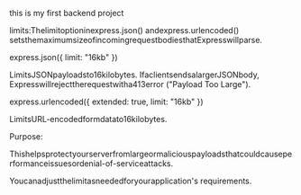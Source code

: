 this is my first backend project


limits:Thelimitoptioninexpress.json() andexpress.urlencoded() setsthemaximumsizeofincomingrequestbodiesthatExpresswillparse.

express.json({ limit: "16kb" })

LimitsJSONpayloadsto16kilobytes. IfaclientsendsalargerJSONbody, Expresswillrejecttherequestwitha413error ("Payload Too Large").

express.urlencoded({ extended: true, limit: "16kb" })

LimitsURL-encodedformdatato16kilobytes.

Purpose:

Thishelpsprotectyourserverfromlargeormaliciouspayloadsthatcouldcauseperformanceissuesordenial-of-serviceattacks.

Youcanadjustthelimitasneededforyourapplication's requirements.
